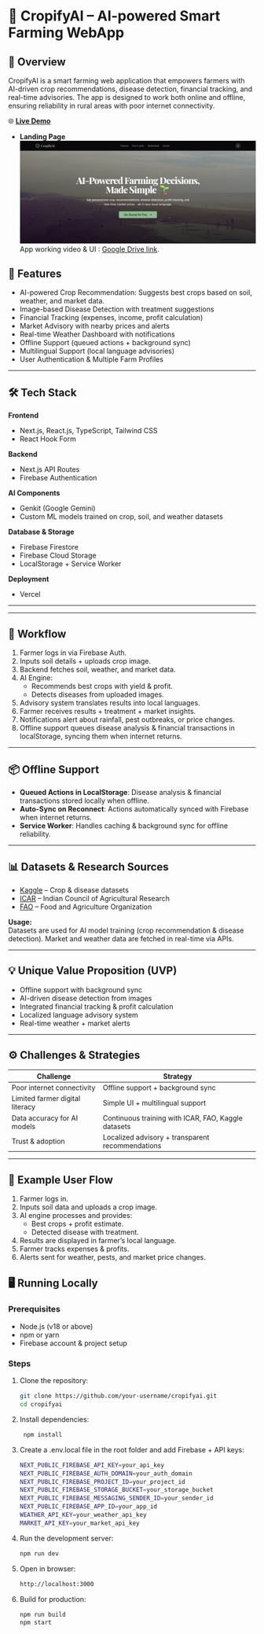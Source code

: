 # 🌱 CropifyAI – AI-powered Smart Farming WebApp  

## 📖 Overview  
CropifyAI is a smart farming web application that empowers farmers with AI-driven crop recommendations, disease detection, financial tracking, and real-time advisories. The app is designed to work both online and offline, ensuring reliability in rural areas with poor internet connectivity.  

🌐 **[Live Demo](https://cropifyai.vercel.app/)**

- **Landing Page**  
[![App Screenshot](./CropifyAI_UI/git_readme_img.png)]([https://yourwebsite.com](https://cropifyai.vercel.app/))
App working video & UI : [Google Drive link](https://drive.google.com/drive/folders/1gAdfFOe9unQAGTFuTdBWIKD4kAUgGU58).


## 🚀 Features  
- AI-powered Crop Recommendation: Suggests best crops based on soil, weather, and market data. 
- Image-based Disease Detection with treatment suggestions  
- Financial Tracking (expenses, income, profit calculation)  
- Market Advisory with nearby prices and alerts  
- Real-time Weather Dashboard with notifications  
- Offline Support (queued actions + background sync)  
- Multilingual Support (local language advisories)  
- User Authentication & Multiple Farm Profiles  

---

## 🛠️ Tech Stack  

**Frontend**  
- Next.js, React.js, TypeScript, Tailwind CSS  
- React Hook Form  

**Backend**  
- Next.js API Routes  
- Firebase Authentication  

**AI Components**  
- Genkit (Google Gemini)  
- Custom ML models trained on crop, soil, and weather datasets  

**Database & Storage**  
- Firebase Firestore  
- Firebase Cloud Storage  
- LocalStorage + Service Worker  

**Deployment**  
- Vercel 

---


---

## 🔄 Workflow  

1. Farmer logs in via Firebase Auth.  
2. Inputs soil details + uploads crop image.  
3. Backend fetches soil, weather, and market data.  
4. AI Engine:  
   - Recommends best crops with yield & profit.  
   - Detects diseases from uploaded images.  
5. Advisory system translates results into local languages.  
6. Farmer receives results + treatment + market insights.  
7. Notifications alert about rainfall, pest outbreaks, or price changes.  
8. Offline support queues disease analysis & financial transactions in localStorage, syncing them when internet returns.  

---

## 📦 Offline Support  

- **Queued Actions in LocalStorage**: Disease analysis & financial transactions stored locally when offline.  
- **Auto-Sync on Reconnect**: Actions automatically synced with Firebase when internet returns.  
- **Service Worker**: Handles caching & background sync for offline reliability.  

---

## 📊 Datasets & Research Sources  

- [Kaggle](https://www.kaggle.com) – Crop & disease datasets  
- [ICAR](https://icar.org.in) – Indian Council of Agricultural Research  
- [FAO](https://www.fao.org) – Food and Agriculture Organization  

**Usage:**  
Datasets are used for AI model training (crop recommendation & disease detection). Market and weather data are fetched in real-time via APIs.  

---

## 💡 Unique Value Proposition (UVP)  

- Offline support with background sync  
- AI-driven disease detection from images  
- Integrated financial tracking & profit calculation  
- Localized language advisory system  
- Real-time weather + market alerts  

---

## ⚙️ Challenges & Strategies  

| Challenge | Strategy |
|-----------|-----------|
| Poor internet connectivity | Offline support + background sync |
| Limited farmer digital literacy | Simple UI + multilingual support |
| Data accuracy for AI models | Continuous training with ICAR, FAO, Kaggle datasets |
| Trust & adoption | Localized advisory + transparent recommendations |

---

## 📸 Example User Flow  

1. Farmer logs in.  
2. Inputs soil data and uploads a crop image.  
3. AI engine processes and provides:  
   - Best crops + profit estimate.  
   - Detected disease with treatment.  
4. Results are displayed in farmer’s local language.  
5. Farmer tracks expenses & profits.  
6. Alerts sent for weather, pests, and market price changes.  



## 🖥️ Running Locally  

### Prerequisites  
- Node.js (v18 or above)  
- npm or yarn  
- Firebase account & project setup  

### Steps  

1. Clone the repository:  
   ```bash
   git clone https://github.com/your-username/cropifyai.git
   cd cropifyai

2. Install dependencies:  
   ```bash
    npm install

3. Create a .env.local file in the root folder and add Firebase + API keys:
    ```bash
    NEXT_PUBLIC_FIREBASE_API_KEY=your_api_key
    NEXT_PUBLIC_FIREBASE_AUTH_DOMAIN=your_auth_domain
    NEXT_PUBLIC_FIREBASE_PROJECT_ID=your_project_id
    NEXT_PUBLIC_FIREBASE_STORAGE_BUCKET=your_storage_bucket
    NEXT_PUBLIC_FIREBASE_MESSAGING_SENDER_ID=your_sender_id
    NEXT_PUBLIC_FIREBASE_APP_ID=your_app_id
    WEATHER_API_KEY=your_weather_api_key
    MARKET_API_KEY=your_market_api_key

4. Run the development server:
     ```bash
     npm run dev

5. Open in browser:
    ```bash
    http://localhost:3000

6. Build for production:
    ```bash
    npm run build
    npm start


